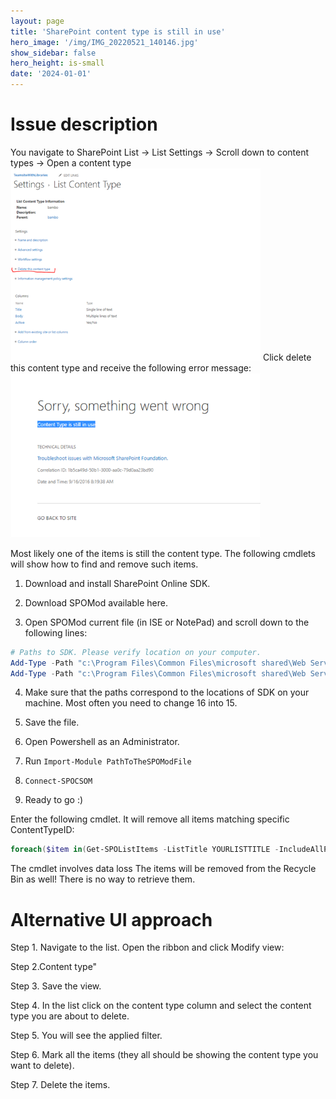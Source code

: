 ```yaml
---
layout: page
title: 'SharePoint content type is still in use'
hero_image: '/img/IMG_20220521_140146.jpg'
show_sidebar: false
hero_height: is-small
date: '2024-01-01'
---
```


<h1>Issue description</h1>
You navigate to SharePoint List -> List Settings -> Scroll down to content types -> Open a content type
 
<img src="/articles/images/Github-CTinUse1.png" width="400" alt="SharePoint content type error message">
Click delete this content type and receive the following error message:

 <img src="/articles/images/Github-CTinuse2.png" width="400" alt="SharePoint content type error message">

Most likely one of the items is still the content type. The following cmdlets will show how to find and remove such items.

 


1. Download and install SharePoint Online SDK.
2. Download SPOMod available here.

3. Open SPOMod current file (in ISE or NotePad) and scroll down to the following lines:

 
```powershell
# Paths to SDK. Please verify location on your computer.
Add-Type -Path "c:\Program Files\Common Files\microsoft shared\Web Server Extensions\16\ISAPI\Microsoft.SharePoint.Client.dll"
Add-Type -Path "c:\Program Files\Common Files\microsoft shared\Web Server Extensions\16\ISAPI\Microsoft.SharePoint.Client.Runtime.dll"
```

4. Make sure that the paths correspond to the locations of SDK on your machine. Most often you need to change 16 into 15.

5. Save the file.

6. Open Powershell as an Administrator.

7. Run ```Import-Module PathToTheSPOModFile```

8. ```Connect-SPOCSOM```

9. Ready to go :)

Enter the following cmdlet. It will remove all items matching specific ContentTypeID:

 
```powershell
foreach($item in(Get-SPOListItems -ListTitle YOURLISTTITLE -IncludeAllProperties $true | where {$_.ContentTypeId -match "0x0111002440A334027B18479FB4EDAFF1F149FF00AC40BD13F3F10A46A50C44E1F6D19EF0"})) { Remove-SPOListItem -ListTitle YOURLISTTITLE -ItemID $item.ID}
```

 


The cmdlet involves data loss
The items will be removed from the Recycle Bin as well! There is no way to retrieve them.

 

<h1>Alternative UI approach</h1>

Step 1. Navigate to the list. Open the ribbon and click Modify view:

 

Step 2.Content type"

 

Step 3. Save the view.

Step 4. In the list click on the content type column and select the content type you are about to delete.

 

Step 5. You will see the applied filter.

 

Step 6. Mark all the items (they all should be showing the content type you want to delete).

 

Step 7. Delete the items.

 

 
